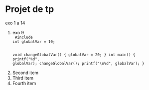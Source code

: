 # Projet de tp 
exo 1 a 14
<ol>
  <li>exo 9</li>
 <code> #include <stdio.h>
int globalVar = 10;

void changeGlobalVar()
{
    globalVar = 20;
}
int main()
{
    printf("%d", globalVar);
    changeGlobalVar();
    printf("\n%d", globalVar);
   }</code>
  <li>Second item</li>
  <li>Third item</li>
  <li>Fourth item</li>
</ol>
